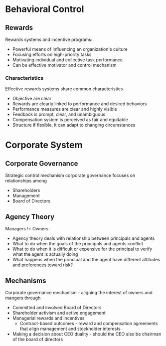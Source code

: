 # Behavioral Control
## Rewards
Rewards systems and incentive programs:
- Powerful means of influencing an organization's culture
- Focusing efforts on high-priority tasks
- Motivating individual and collective task performance
- Can be effective motivator and control mechanism
### Characteristics
Effective rewards systems share common characteristics
- Objective are clear
- Rewards are clearly linked to performance and desired behaviors
- Performance measures are clear and highly visible
- Feedback is prompt, clear, and unambiguous
- Compensation system is perceived as fair and equitable
- Structure if flexible, it can adapt to changing circumstances
# Corporate System
## Corporate Governance
Strategic control mechanism corporate governance focuses on relationships among
- Shareholders
- Management
- Board of Directors
## Agency Theory
Managers != Owners
- Agency theory deals with relationship between principals and agents
- What to do when the goals of the principals and agents conflict
- What to do when it is difficult or expensive for the principal to verify what the agent is actually doing
- What happens when the principal and the agent have different attitudes and preferences toward risk?
## Mechanisms
Corporate governance mechanism - aligning the interest of owners and mangers through
- Committed and involved Board of Directors
- Shareholder activism and active engagement
- Managerial rewards and incentives
	- Contract-based outcomes - reward and compensation agreements that align management and stockholder interests
- Making a decision about CEO duality - should the CEO also be chairman of the board of directors
